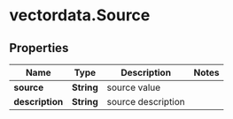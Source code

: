 # vectordata.Source

## Properties

Name | Type | Description | Notes
------------ | ------------- | ------------- | -------------
**source** | **String** | source value | 
**description** | **String** | source description | 


